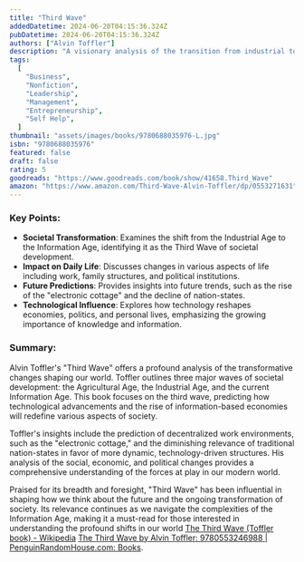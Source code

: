 ```yaml
---
title: "Third Wave"
addedDatetime: 2024-06-20T04:15:36.324Z
pubDatetime: 2024-06-20T04:15:36.324Z
authors: ["Alvin Toffler"]
description: "A visionary analysis of the transition from industrial to information-based societies and its profound impact on our world."
tags:
  [
    "Business",
    "Nonfiction",
    "Leadership",
    "Management",
    "Entrepreneurship",
    "Self Help",
  ]
thumbnail: "assets/images/books/9780688035976-L.jpg"
isbn: "9780688035976"
featured: false
draft: false
rating: 5
goodreads: "https://www.goodreads.com/book/show/41658.Third_Wave"
amazon: "https://www.amazon.com/Third-Wave-Alvin-Toffler/dp/0553271631"
---
```


### Key Points:

- **Societal Transformation**: Examines the shift from the Industrial Age to the Information Age, identifying it as the Third Wave of societal development.
- **Impact on Daily Life**: Discusses changes in various aspects of life including work, family structures, and political institutions.
- **Future Predictions**: Provides insights into future trends, such as the rise of the "electronic cottage" and the decline of nation-states.
- **Technological Influence**: Explores how technology reshapes economies, politics, and personal lives, emphasizing the growing importance of knowledge and information.

### Summary:

Alvin Toffler's "Third Wave" offers a profound analysis of the transformative changes shaping our world. Toffler outlines three major waves of societal development: the Agricultural Age, the Industrial Age, and the current Information Age. This book focuses on the third wave, predicting how technological advancements and the rise of information-based economies will redefine various aspects of society.

Toffler's insights include the prediction of decentralized work environments, such as the "electronic cottage," and the diminishing relevance of traditional nation-states in favor of more dynamic, technology-driven structures. His analysis of the social, economic, and political changes provides a comprehensive understanding of the forces at play in our modern world.

Praised for its breadth and foresight, "Third Wave" has been influential in shaping how we think about the future and the ongoing transformation of society. Its relevance continues as we navigate the complexities of the Information Age, making it a must-read for those interested in understanding the profound shifts in our world [The Third Wave (Toffler book) - Wikipedia](<https://en.wikipedia.org/wiki/The_Third_Wave_(Toffler_book)>)
[The Third Wave by Alvin Toffler: 9780553246988 | PenguinRandomHouse.com: Books](https://www.penguinrandomhouse.com/books/179102/the-third-wave-by-alvin-toffler/).
